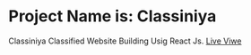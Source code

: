 # Project Name is: Classiniya

Classiniya Classified Website Building Usig React Js. [Live Viwe](https://classiniya.vercel.app/)
